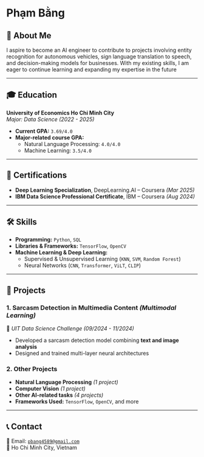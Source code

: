 # Phạm Bằng

## 🚀 About Me

 I aspire to become an AI engineer
 to contribute to projects involving
 entity recognition for autonomous
 vehicles, sign language translation
 to speech, and decision-making
 models for businesses. With my
 existing skills, I am eager to
 continue learning and expanding
 my expertise in the future

---

## 🎓 Education

**University of Economics Ho Chi Minh City**  
*Major: Data Science (2022 - 2025)*  

- **Current GPA:** `3.69/4.0`  
- **Major-related course GPA:**  
  - Natural Language Processing: `4.0/4.0`  
  - Machine Learning: `3.5/4.0`  

---

## 📜 Certifications

- **Deep Learning Specialization**, DeepLearning.AI – Coursera *(Mar 2025)*  
- **IBM Data Science Professional Certificate**, IBM – Coursera *(Aug 2024)*  

---

## 🛠 Skills

- **Programming:** `Python`, `SQL`  
- **Libraries & Frameworks:** `TensorFlow`, `OpenCV`  
- **Machine Learning & Deep Learning:**  
  - Supervised & Unsupervised Learning (`KNN`, `SVM`, `Random Forest`)  
  - Neural Networks (`CNN`, `Transformer`, `ViLT`, `CLIP`)  

---

## 📂 Projects

### 1. **Sarcasm Detection in Multimedia Content** *(Multimodal Learning)*  
📌 *UIT Data Science Challenge (09/2024 - 11/2024)*  

- Developed a sarcasm detection model combining **text and image analysis**  
- Designed and trained multi-layer neural architectures  

### 2. **Other Projects**  

- **Natural Language Processing** *(1 project)*  
- **Computer Vision** *(1 project)*  
- **Other AI-related tasks** *(4 projects)*  
- **Frameworks Used:** `TensorFlow`, `OpenCV`, and more  

---

## 📞 Contact

📧 Email: [`pbang4589@gmail.com`](mailto:pbang4589@gmail.com)  
📍 Ho Chi Minh City, Vietnam

